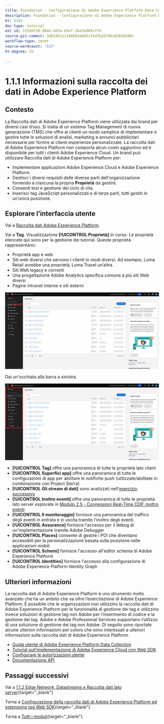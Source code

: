 ```yaml
---
title: Foundation - Configurazione di Adobe Experience Platform Data Collection e dell’estensione Web SDK - Spiegazione di Adobe Experience Platform Data Collection
description: Foundation - Configurazione di Adobe Experience Platform Data Collection e dell’estensione Web SDK - Spiegazione di Adobe Experience Platform Data Collection
kt: 5342
doc-type: tutorial
exl-id: 1f5dd730-d84a-4d3a-b5ef-2be3e089c7fd
source-git-commit: 3d61d91111d8693ab031fbd7b26706c02818108c
workflow-type: tm+mt
source-wordcount: '517'
ht-degree: 2%

---
```


# 1.1.1 Informazioni sulla raccolta dei dati in Adobe Experience Platform

## Contesto

La Raccolta dati di Adobe Experience Platform viene utilizzata dai brand per diversi casi d’uso. Si tratta di un sistema Tag Management di nuova generazione (TMS) che offre ai clienti un modo semplice di implementare e gestire tutte le soluzioni di analisi, marketing e annunci pubblicitari necessarie per fornire ai clienti esperienze personalizzate. La raccolta dati di Adobe Experience Platform non comporta alcun costo aggiuntivo ed è disponibile per tutti i clienti Adobe Experience Cloud. Un brand può utilizzare Raccolta dati di Adobe Experience Platform per:

- Implementare applicazioni Adobe Experience Cloud e Adobe Experience Platform.
- Gestisci i diversi requisiti delle diverse parti dell&#39;organizzazione fornendo a ciascuna la propria **Proprietà** da gestire.
- Consenti test e gestione del ciclo di vita.
- Inserisci tag JavaScript personalizzati e di terze parti, tutti gestiti in un’unica posizione.

## Esplorare l’interfaccia utente

Vai a [Raccolta dati Adobe Experience Platform](https://experience.adobe.com/it#/data-collection/).

Vai a **Tag**. Visualizzazione **[!UICONTROL Proprietà]** in corso. Le proprietà elencate qui sono per la gestione dei tutorial. Queste proprietà rappresentano:

- Proprietà app e web
- Siti web diversi che servono i clienti in modi diversi. Ad esempio, Luma Retail avrebbe una proprietà, Luma Travel un’altra.
- Siti Web legacy e correnti
- Una progettazione Adobe Analytics specifica comune a più siti Web diversi
- Pagine intranet interne e siti esterni

![Visualizzazione proprietà lancio](./images/launch1.png)

Dai un&#39;occhiata alla barra a sinistra.

![Barra a sinistra del lancio](./images/launch2.png)

- **[!UICONTROL Tag]** offre una panoramica di tutte le proprietà lato client
- **[!UICONTROL Superfici app]** offre una panoramica di tutte le configurazioni di app per abilitare le notifiche push (utilizzate/abilitate in combinazione con Project Sierra)
- **[!UICONTROL Gli stream di dati]** sono analizzati nell&#39;[esercizio successivo](./ex2.md)
- **[!UICONTROL Inoltro eventi]** offre una panoramica di tutte le proprietà lato server esplorate in [Modulo 2.5 - Connessioni Real-Time CDP: inoltro eventi](./../../../../modules/delivery-activation/rtcdp-b2c/rtcdpb2c-5/aep-data-collection-ssf.md)
- **[!UICONTROL Il monitoraggio]** fornisce una panoramica del traffico degli eventi in entrata e in uscita tramite l&#39;inoltro degli eventi
- **[!UICONTROL Assurance]** fornisce l&#39;accesso per il debug di un&#39;implementazione tramite Adobe Debugger
- **[!UICONTROL Places]** consente di gestire i POI che diventano accessibili per la personalizzazione basata sulla posizione nelle applicazioni mobili
- **[!UICONTROL Schemi]** fornisce l&#39;accesso all&#39;editor schema di Adobe Experience Platform
- **[!UICONTROL Identities]** fornisce l&#39;accesso alla configurazione di Adobe Experience Platform Identity Graph

## Ulteriori informazioni

La raccolta dati di Adobe Experience Platform è uno strumento molto avanzato che ha un ambito che va oltre l’esercitazione di Adobe Experience Platform. È possibile che le organizzazioni non utilizzino la raccolta dati di Adobe Experience Platform per le funzionalità di gestione dei tag e utilizzino invece soluzioni di gestione tag non Adobe per l’inserimento di codice e la gestione dei tag. Adobe e Adobe Professional Services supportano l’utilizzo di una soluzione di gestione dei tag non Adobe.
Di seguito sono riportate alcune ulteriori informazioni per coloro che sono interessati a ulteriori informazioni sulla raccolta dati di Adobe Experience Platform.

- [Guida utente di Adobe Experience Platform Data Collection](https://experienceleague.adobe.com/docs/experience-platform/tags/home.html?lang=it)
- [Tutorial sull’implementazione di Adobe Experience Cloud con Web SDK](https://experienceleague.adobe.com/docs/platform-learn/implement-web-sdk/overview.html?lang=it)
- [Configurare le autorizzazioni utente](https://experienceleague.adobe.com/docs/experience-platform/tags/admin/user-permissions.html?lang=it)
- [Documentazione API](https://developer.adobelaunch.com/api/)

## Passaggi successivi

Vai a [1.1.2 Edge Network, Datastreams e Raccolta dati lato server](./ex2.md){target="_blank"}

Torna a [Configurazione della raccolta dati di Adobe Experience Platform ed estensione tag Web SDK](./data-ingestion-launch-web-sdk.md){target="_blank"}

Torna a [Tutti i moduli](./../../../../overview.md){target="_blank"}
